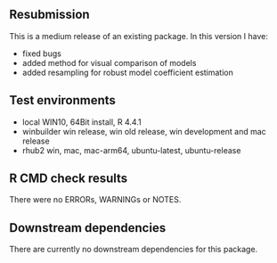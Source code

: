 ## Resubmission
This is a medium release of an existing package. In this version I have:

*    fixed bugs
*    added method for visual comparison of models
*    added resampling for robust model coefficient estimation


## Test environments
* local WIN10, 64Bit install, R 4.4.1
* winbuilder win release, win old release, win development and mac release
* rhub2 win, mac, mac-arm64, ubuntu-latest, ubuntu-release


## R CMD check results
There were no ERRORs, WARNINGs or NOTES.


## Downstream dependencies
There are currently no downstream dependencies for this package.
